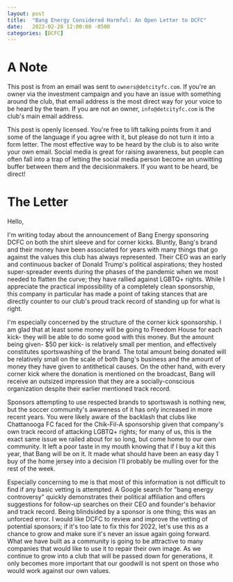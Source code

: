 ```yaml
---
layout: post
title:  "Bang Energy Considered Harmful: An Open Letter to DCFC"
date:   2022-02-28 12:00:00 -0500
categories: [DCFC]
---
```


# A Note

This post is from an email was sent to `owners@detcityfc.com`. If you're an owner via the investment campaign and you have an issue with something around the club, that email address is the most direct way for your voice to be heard by the team. If you are not an owner, `info@detcityfc.com` is the club's main email address.

This post is openly licensed. You're free to lift talking points from it and some of the language if you agree with it, but please do not turn it into a form letter. The most effective way to be heard by the club is to also write your own email. Social media is great for raising awareness, but people can often fall into a trap of letting the social media person become an unwitting buffer between them and the decisionmakers. If you want to be heard, be direct!

# The Letter

Hello,

I'm writing today about the announcement of Bang Energy sponsoring DCFC on both the shirt sleeve and for corner kicks. Bluntly, Bang's brand and their money have been associated for years with many things that go against the values this club has always represented. Their CEO was an early and continuous backer of Donald Trump's political aspirations; they hosted super-spreader events during the phases of the pandemic when we most needed to flatten the curve; they have rallied against LGBTQ+ rights. While I appreciate the practical impossibility of a completely clean sponsorship, this company in particular has made a point of taking stances that are directly counter to our club's proud track record of standing up for what is right.

I'm especially concerned by the structure of the corner kick sponsorship. I am glad that at least some money will be going to Freedom House for each kick- they will be able to do some good with this money. But the amount being given- $50 per kick- is relatively small per mention, and effectively constitutes sportswashing of the brand. The total amount being donated will be relatively small on the scale of both Bang's business and the amount of money they have given to antithetical causes. On the other hand, with every corner kick where the donation is mentioned on the broadcast, Bang will receive an outsized impression that they are a socially-conscious organization despite their earlier mentioned track record.

Sponsors attempting to use respected brands to sportswash is nothing new, but the soccer community's awareness of it has only increased in more recent years. You were likely aware of the backlash that clubs like Chattanooga FC faced for the Chik-Fil-A sponsorship given that company's own track record of attacking LGBTQ+ rights; for many of us, this is the exact same issue we railed about for so long, but come home to our own community. It left a poor taste in my mouth knowing that if I buy a kit this year, that Bang will be on it. It made what should have been an easy day 1 buy of the home jersey into a decision I'll probably be mulling over for the rest of the week.

Especially concerning to me is that most of this information is not difficult to find if any basic vetting is attempted. A Google search for "bang energy controversy" quickly demonstrates their political affiliation and offers suggestions for follow-up searches on their CEO and founder's behavior and track record. Being blindsided by a sponsor is one thing; this was an unforced error. I would like DCFC to review and improve the vetting of potential sponsors; if it's too late to fix this for 2022, let's use this as a chance to grow and make sure it's never an issue again going forward. What we have built as a community is going to be attractive to many companies that would like to use it to repair their own image. As we continue to grow into a club that will be passed down for generations, it only becomes more important that our goodwill is not spent on those who would work against our own values.